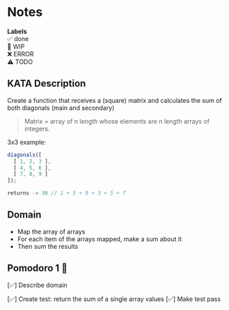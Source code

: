 # Notes

**Labels**  
✅ done  
🚧 WIP  
❌ ERROR  
⚠️ TODO

## KATA Description
Create a function that receives a (square) matrix and calculates the sum of both diagonals (main and secondary)

> Matrix = array of n length whose elements are n length arrays of integers.
> 

3x3 example:

```jsx
diagonals([
  [ 1, 2, 3 ],
  [ 4, 5, 6 ],
  [ 7, 8, 9 ]
]);

returns -> 30 // 1 + 5 + 9 + 3 + 5 + 7
```

## Domain
- Map the array of arrays
- For each item of the arrays mapped, make a sum about it
- Then sum the results

## Pomodoro 1 🍅

[✅] Describe domain

[✅] Create test: return the sum of a single array values
[✅] Make test pass